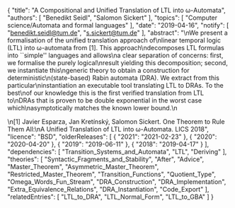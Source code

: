 {
    "title": "A Compositional and Unified Translation of LTL into ω-Automata",
    "authors": [
        "Benedikt Seidl",
        "Salomon Sickert"
    ],
    "topics": [
        "Computer science/Automata and formal languages"
    ],
    "date": "2019-04-16",
    "notify": [
        "benedikt.seidl@tum.de",
        "s.sickert@tum.de"
    ],
    "abstract": "\nWe present a formalisation of the unified translation approach of\nlinear temporal logic (LTL) into ω-automata from [1]. This approach\ndecomposes LTL formulas into ``simple'' languages and allows\na clear separation of concerns: first, we formalise the purely logical\nresult yielding this decomposition; second, we instantiate this\ngeneric theory to obtain a construction for deterministic\n(state-based) Rabin automata (DRA). We extract from this particular\ninstantiation an executable tool translating LTL to DRAs. To the best\nof our knowledge this is the first verified translation from LTL to\nDRAs that is proven to be double exponential in the worst case which\nasymptotically matches the known lower bound.\n<p>\n[1] Javier Esparza, Jan Kretínský, Salomon Sickert. One Theorem to Rule Them All:\nA Unified Translation of LTL into ω-Automata. LICS 2018",
    "licence": "BSD",
    "olderReleases": [
        {
            "2021": "2021-02-23"
        },
        {
            "2020": "2020-04-20"
        },
        {
            "2019": "2019-06-11"
        },
        {
            "2018": "2019-04-17"
        }
    ],
    "dependencies": [
        "Transition_Systems_and_Automata",
        "LTL",
        "Deriving"
    ],
    "theories": [
        "Syntactic_Fragments_and_Stability",
        "After",
        "Advice",
        "Master_Theorem",
        "Asymmetric_Master_Theorem",
        "Restricted_Master_Theorem",
        "Transition_Functions",
        "Quotient_Type",
        "Omega_Words_Fun_Stream",
        "DRA_Construction",
        "DRA_Implementation",
        "Extra_Equivalence_Relations",
        "DRA_Instantiation",
        "Code_Export"
    ],
    "relatedEntries": [
        "LTL_to_DRA",
        "LTL_Normal_Form",
        "LTL_to_GBA"
    ]
}
